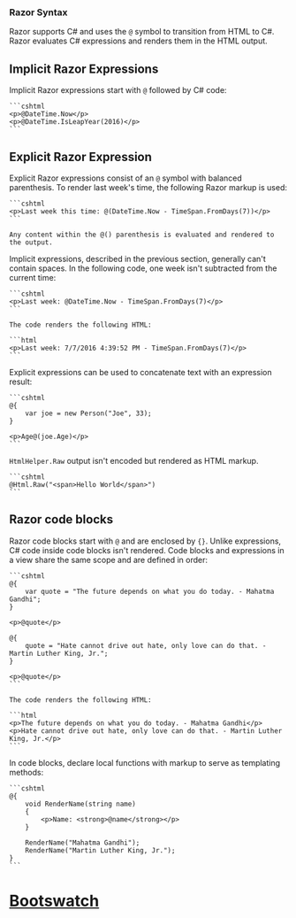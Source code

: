 ### Razor Syntax

Razor supports C# and uses the `@` symbol to transition from HTML to C#. Razor evaluates C# expressions and renders them in the HTML output.


## Implicit Razor Expressions

Implicit Razor expressions start with `@` followed by C# code:

    ```cshtml
    <p>@DateTime.Now</p>
    <p>@DateTime.IsLeapYear(2016)</p>
    ```

## Explicit Razor Expression

Explicit Razor expressions consist of an `@` symbol with balanced parenthesis. To render last week's time, the following Razor markup is used:

    ```cshtml
    <p>Last week this time: @(DateTime.Now - TimeSpan.FromDays(7))</p>
    ```

    Any content within the @() parenthesis is evaluated and rendered to the output.

Implicit expressions, described in the previous section, generally can't contain spaces. In the following code, one week isn't subtracted from the current time:

    ```cshtml
    <p>Last week: @DateTime.Now - TimeSpan.FromDays(7)</p>
    ```

    The code renders the following HTML:

    ```html
    <p>Last week: 7/7/2016 4:39:52 PM - TimeSpan.FromDays(7)</p>
    ```

Explicit expressions can be used to concatenate text with an expression result:

    ```cshtml
    @{
        var joe = new Person("Joe", 33);
    }

    <p>Age@(joe.Age)</p>
    ```

`HtmlHelper.Raw` output isn't encoded but rendered as HTML markup.

    ```cshtml
    @Html.Raw("<span>Hello World</span>")
    ```

## Razor code blocks

Razor code blocks start with `@` and are enclosed by `{}`. Unlike expressions, C# code inside code blocks isn't rendered. Code blocks and expressions in a view share the same scope and are defined in order:

    ```cshtml
    @{
        var quote = "The future depends on what you do today. - Mahatma Gandhi";
    }

    <p>@quote</p>

    @{
        quote = "Hate cannot drive out hate, only love can do that. - Martin Luther King, Jr.";
    }

    <p>@quote</p>
    ```

    The code renders the following HTML:
    
    ```html
    <p>The future depends on what you do today. - Mahatma Gandhi</p>
    <p>Hate cannot drive out hate, only love can do that. - Martin Luther King, Jr.</p>
    ```

In code blocks, declare local functions with markup to serve as templating methods:

    ```cshtml
    @{
        void RenderName(string name)
        {
            <p>Name: <strong>@name</strong></p>
        }

        RenderName("Mahatma Gandhi");
        RenderName("Martin Luther King, Jr.");
    }
    ```

# [Bootswatch](https://bootswatch.com/default/)
